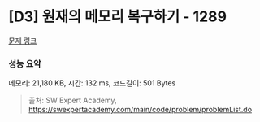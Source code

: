 # [D3] 원재의 메모리 복구하기 - 1289 

[문제 링크](https://swexpertacademy.com/main/code/problem/problemDetail.do?contestProbId=AV19AcoKI9sCFAZN) 

### 성능 요약

메모리: 21,180 KB, 시간: 132 ms, 코드길이: 501 Bytes



> 출처: SW Expert Academy, https://swexpertacademy.com/main/code/problem/problemList.do